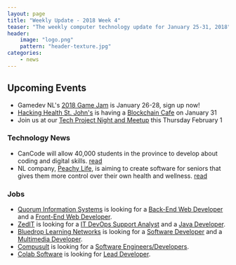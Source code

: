 ```yaml
---
layout: page
title: "Weekly Update - 2018 Week 4"
teaser: "The weekly computer technology update for January 25-31, 2018"
header:
    image: "logo.png"
    pattern: "header-texture.jpg"
categories:
    - news
---
```


## Upcoming Events

* Gamedev NL's [2018 Game Jam](http://gamedevnl.org/index.php/2018-game-jam/) is January 26-28, sign up now!
* [Hacking Health St. John's][hackinghealth] is having a [Blockchain Cafe](https://www.eventbrite.ca/e/blockchain-cafe-tickets-42168349669) on January 31
* Join us at our [Tech Project Night and Meetup][meetup] this Thursday February 1

### Technology News

* CanCode will allow 40,000 students in the province to develop about coding and digital skills. [read](https://twitter.com/SeamusORegan/status/955877875919589376)
* NL company, [Peachy Life][peachy], is aiming to create software for seniors that gives them more control over their own health and wellness. [read](https://twitter.com/peachycompany/status/955865351471820800)

### Jobs

* [Quorum Information Systems][quorum] is looking for a [Back-End Web Developer](https://www.careerbeacon.com/en/posting/723319/quorum-information-systems-inc/back-end-web-developer/st-john-s)
and a [Front-End Web Developer](https://www.careerbeacon.com/en/posting/723318/quorum-information-systems-inc/front-end-web-developer/st-john-s).
* [ZedIT][zedit] is looking for a [IT DevOps Support Analyst](http://jobs.gzed.com/index.php?m=portal&a=details&jobOrderID=10338317) and a [Java Developer](https://www.careerbeacon.com/en/posting/716612).
* [Bluedrop Learning Networks][bluedrop] is looking for a [Software Developer](https://www.careerbeacon.com/en/posting/719089) and a [Multimedia Developer](https://www.careerbeacon.com/en/posting/719607).
* [Compusult][compusult] is looking for a [Software Engineers/Developers](https://www.workopolis.com/jobsearch/job/17921414).
* [Colab Software][colab] is looking for [Lead Developer](https://www.colabsoftware.com/careers).


[blockchain]:https://www.eventbrite.ca/e/blockchain-cafe-tickets-42168349669
[meetup]:https://www.meetup.com/Computer-Technology-Society-of-Newfoundland-and-Labrador/events/wzrpgpyxdbcb/
[talk]:https://www.meetup.com/Computer-Technology-Society-of-Newfoundland-and-Labrador/events/246501399/

[blockchainnl]:https://www.facebook.com/blockchainnl/
[hackinghealth]:https://www.facebook.com/HHStJohnsNL/

[bluedrop]:http://www.bluedroplearningnetworks.com/
[chummy]:https://chummygames.com
[colab]:https://www.colabsoftware.com/
[compusult]:http://www.compusult.net/
[hyperloop]:https://paradigmhyperloop.com/
[kraken]:http://krakenrobotics.com/
[otherocean]:http://www.otherocean.com/
[peachy]:https://www.peachylife.ca/
[quidder]:https://qwidder.com/
[subc]:http://subcimaging.com/
[zedit]:http://www.zedit.com/
[quorum]:http://www.quorumdms.com/
